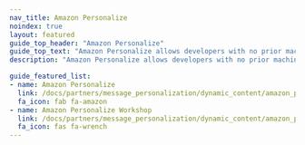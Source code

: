 ```yaml
---
nav_title: Amazon Personalize
noindex: true
layout: featured
guide_top_header: "Amazon Personalize"
guide_top_text: "Amazon Personalize allows developers with no prior machine learning experience to easily build sophisticated personalization capabilities into their applications. With Personalize, you provide an activity stream from your application, as well as an inventory of items to recommend, and Personalize will process the data to train a personalization model that is customized to your data."
description: "Amazon Personalize allows developers with no prior machine learning experience to easily build sophisticated personalization capabilities into their applications. With Personalize, you provide an activity stream from your application, as well as an inventory of items to recommend, and Personalize will process the data to train a personalization model that is customized to your data."

guide_featured_list:
- name: Amazon Personalize
  link: /docs/partners/message_personalization/dynamic_content/amazon_personalize/amazon_personalize/
  fa_icon: fab fa-amazon
- name: Amazon Personalize Workshop
  link: /docs/partners/message_personalization/dynamic_content/amazon_personalize/workshop/
  fa_icon: fas fa-wrench
---
```


<br> 